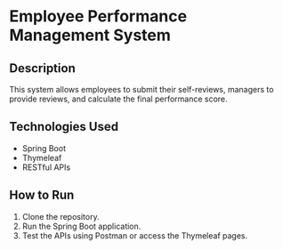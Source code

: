 # Employee Performance Management System

## Description
This system allows employees to submit their self-reviews, managers to provide reviews, and calculate the final performance score.

## Technologies Used
- Spring Boot
- Thymeleaf
- RESTful APIs

## How to Run
1. Clone the repository.
2. Run the Spring Boot application.
3. Test the APIs using Postman or access the Thymeleaf pages.

